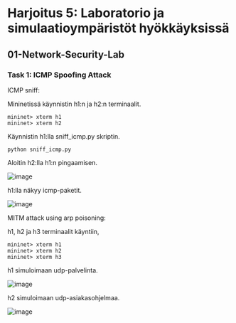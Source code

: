 # Harjoitus 5: Laboratorio ja simulaatioympäristöt hyökkäyksissä

## 01-Network-Security-Lab

### Task 1: ICMP Spoofing Attack

ICMP sniff:

Mininetissä käynnistin h1:n ja h2:n terminaalit.

    mininet> xterm h1
    mininet> xterm h2

Käynnistin h1:lla sniff_icmp.py skriptin.

    python sniff_icmp.py

Aloitin h2:lla h1:n pingaamisen.

![image](https://github.com/user-attachments/assets/63914966-e6c6-48cc-96ec-879d53508beb)

h1:lla näkyy icmp-paketit.

![image](https://github.com/user-attachments/assets/18bd0973-4345-4ccc-b26f-c184d1fecf32)

MITM attack using arp poisoning:

h1, h2 ja h3 terminaalit käyntiin,

    mininet> xterm h1
    mininet> xterm h2
    mininet> xterm h3

h1 simuloimaan udp-palvelinta.

![image](https://github.com/user-attachments/assets/8da87b57-7fb7-4546-bc37-d2f908994a87)

h2 simuloimaan udp-asiakasohjelmaa.

![image](https://github.com/user-attachments/assets/ea109efa-ff94-444d-92a8-c2a7e3541a62)

